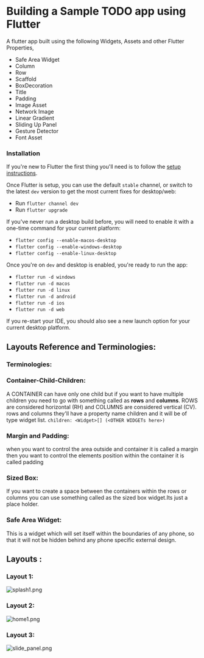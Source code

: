 # Building a Sample TODO app using Flutter

A flutter app built using the following Widgets, Assets and other Flutter Properties,

- Safe Area Widget
- Column
- Row
- Scaffold
- BoxDecoration
- Title
- Padding
- Image Asset
- Network Image
- Linear Gradient
- Sliding Up Panel
- Gesture Detector
- Font Asset

### Installation

If you're new to Flutter the first thing you'll need is to follow the [setup instructions](https://flutter.dev/docs/get-started/install).

Once Flutter is setup, you can use the default `stable` channel, or switch to the latest `dev` version to get the most current fixes for desktop/web:
* Run `flutter channel dev`
* Run `flutter upgrade`

If you've never run a desktop build before, you will need to enable it with a one-time command for your current platform:
* `flutter config --enable-macos-desktop`
* `flutter config --enable-windows-desktop`
* `flutter config --enable-linux-desktop`

Once you're on `dev` and desktop is enabled, you're ready to run the app:
* `flutter run -d windows`
* `flutter run -d macos`
* `flutter run -d linux`
* `flutter run -d android`
* `flutter run -d ios`
* `flutter run -d web`

If you re-start your IDE, you should also see a new launch option for your current desktop platform.

## Layouts Reference and Terminologies:

### Terminologies:

### Container-Child-Children:

A CONTAINER can have only one child but if you want to have multiple children you need to go with something called as **rows** and **columns**. ROWS are considered horizontal (RH) and COLUMNS are considered vertical (CV). rows and columns they'll have a property name children and  it will be of type  widget list. `children: <Widget>[] (<OTHER WIDGETs here>)`

### Margin and Padding:

when you want to control the area outside and container it is called a margin then you want to control the elements position within the container it is called padding

### Sized Box:

If you want to create a space between the containers within the rows or columns you can use something called as the sized box widget.Its just a place holder.

### Safe Area Widget:

This is a widget which will set itself within the boundaries of any phone, so that it will not be hidden behind any phone specific external design.

## Layouts :

### Layout 1:

![splash1.png](splash1.png)

### Layout 2:

![home1.png](home1.png)

### Layout 3:

![slide_panel.png](slide_panel.png)